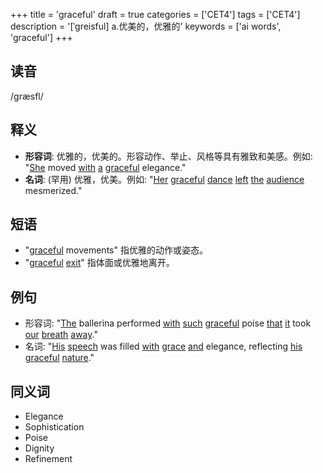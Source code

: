 +++
title = 'graceful'
draft = true
categories = ['CET4']
tags = ['CET4']
description = '[ˈgreisful] a.优美的，优雅的'
keywords = ['ai words', 'graceful']
+++

## 读音
/græsfl/

## 释义
- **形容词**: 优雅的，优美的。形容动作、举止、风格等具有雅致和美感。例如: "[She](/zh/post/she/) moved [with](/zh/post/with/) [a](/zh/post/a/) [graceful](/zh/post/graceful/) elegance."
- **名词**: (罕用) 优雅，优美。例如: "[Her](/zh/post/her/) [graceful](/zh/post/graceful/) [dance](/zh/post/dance/) [left](/zh/post/left/) [the](/zh/post/the/) [audience](/zh/post/audience/) mesmerized."

## 短语
- "[graceful](/zh/post/graceful/) movements" 指优雅的动作或姿态。
- "[graceful](/zh/post/graceful/) [exit](/zh/post/exit/)" 指体面或优雅地离开。

## 例句
- 形容词: "[The](/zh/post/the/) ballerina performed [with](/zh/post/with/) [such](/zh/post/such/) [graceful](/zh/post/graceful/) poise [that](/zh/post/that/) [it](/zh/post/it/) took [our](/zh/post/our/) [breath](/zh/post/breath/) [away](/zh/post/away/)."
- 名词: "[His](/zh/post/his/) [speech](/zh/post/speech/) was filled [with](/zh/post/with/) [grace](/zh/post/grace/) [and](/zh/post/and/) elegance, reflecting [his](/zh/post/his/) [graceful](/zh/post/graceful/) [nature](/zh/post/nature/)."

## 同义词
- Elegance
- Sophistication
- Poise
- Dignity
- Refinement
